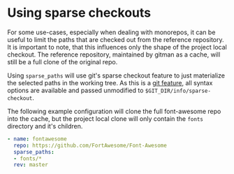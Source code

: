 # Using sparse checkouts

For some use-cases, especially when dealing with monorepos, it can be useful to limit the paths that are checked out
from the reference repository. It is important to note, that this influences only the shape of the project local
checkout. The reference repository, maintained by gitman as a cache, will still be a full clone of the original repo.

Using `sparse_paths` will use git's sparse checkout feature to just materialize the selected paths in the working tree.
As this is a [git feature](https://git-scm.com/docs/git-read-tree#_sparse_checkout), all syntax options are
available and passed unmodified to `$GIT_DIR/info/sparse-checkout`.

The following example configuration will clone the full font-awesome repo into the cache, but the project local
clone will only contain the `fonts` directory and it's children.

```yaml
- name: fontawesome
  repo: https://github.com/FortAwesome/Font-Awesome
  sparse_paths:
  - fonts/*
  rev: master
```

